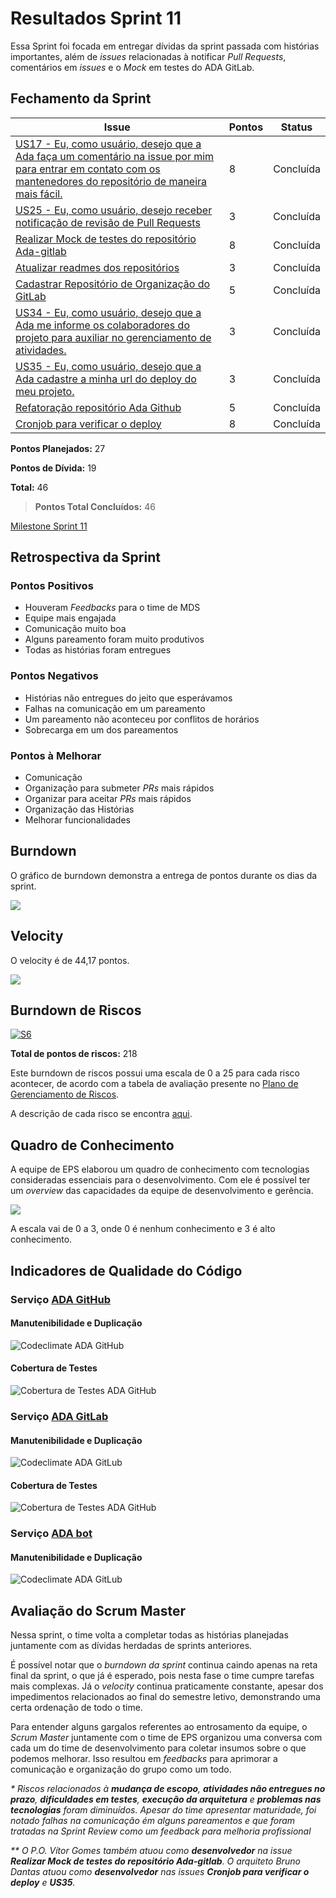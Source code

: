 # Resultados Sprint 11

Essa Sprint foi focada em entregar dívidas da sprint passada com histórias importantes, além de _issues_ relacionadas à notificar _Pull Requests_, comentários em _issues_ e o _Mock_ em testes do ADA GitLab.

## Fechamento da Sprint

| Issue | Pontos | Status |
| ----- | ------ | ------ |
| [US17 - Eu, como usuário, desejo que a Ada faça um comentário na issue por mim para entrar em contato com os mantenedores do repositório de maneira mais fácil.](https://github.com/fga-eps-mds/2019.1-ADA/issues/227) | 8 | Concluída |
| [US25 - Eu, como usuário, desejo receber notificação de revisão de Pull Requests](https://github.com/fga-eps-mds/2019.1-ADA/issues/248) | 3 | Concluída |
| [Realizar Mock de testes do repositório Ada-gitlab](https://github.com/fga-eps-mds/2019.1-ADA/issues/251) | 8 | Concluída |
| [Atualizar readmes dos repositórios](https://github.com/fga-eps-mds/2019.1-ADA/issues/255)  | 3 | Concluída |
| [Cadastrar Repositório de Organização do GitLab](https://github.com/fga-eps-mds/2019.1-ADA/issues/254) | 5 | Concluída |
| [US34 - Eu, como usuário, desejo que a Ada me informe os colaboradores do projeto para auxiliar no gerenciamento de atividades.](https://github.com/fga-eps-mds/2019.1-ADA/issues/234) | 3 | Concluída |
| [US35 - Eu, como usuário, desejo que a Ada cadastre a minha url do deploy do meu projeto.](https://github.com/fga-eps-mds/2019.1-ADA/issues/232) | 3 | Concluída |
| [Refatoração repositório Ada Github](https://github.com/fga-eps-mds/2019.1-ada/issues/211) | 5 | Concluída |
| [Cronjob para verificar o deploy](https://github.com/fga-eps-mds/2019.1-ADA/issues/231) | 8 | Concluída |

__Pontos Planejados:__ 27

__Pontos de Dívida:__ 19

__Total:__  46 


> __Pontos Total Concluídos:__ 46

[Milestone Sprint 11](https://github.com/fga-eps-mds/2019.1-ADA/milestone/12)

## Retrospectiva da Sprint

### Pontos Positivos

* Houveram _Feedbacks_ para o time de MDS
* Equipe mais engajada
* Comunicação muito boa
* Alguns pareamento foram muito produtivos
* Todas as histórias foram entregues

### Pontos Negativos

* Histórias não entregues do jeito que esperávamos
* Falhas na comunicação em um pareamento
* Um pareamento não aconteceu por conflitos de horários
* Sobrecarga em um dos pareamentos


### Pontos à Melhorar

* Comunicação
* Organização para submeter _PRs_ mais rápidos
* Organizar para aceitar _PRs_ mais rápidos
* Organização das Histórias
* Melhorar funcionalidades


## Burndown

O gráfico de burndown demonstra a entrega de pontos durante os dias da sprint. 

![](../../assets/img/sprints/sprint11/burndown_sprint11.png)

## Velocity

O velocity é de 44,17 pontos.

![](../../assets/img/sprints/sprint11/velocity_sprint11.png)

## Burndown de Riscos

[![S6](../../assets/img/sprints/sprint11/burndown_de_riscos_sprint11.png "Clique para ver em detalhes")](https://docs.google.com/spreadsheets/d/1G8-T3FLlQzlU4nXsHyqAN90bHexrcHYGM2LAcBi4Ph0/edit#gid=0) 

__Total de pontos de riscos:__ 218

Este burndown de riscos possui uma escala de 0 a 25 para cada risco acontecer, de acordo com a tabela de avaliação presente no [Plano de Gerenciamento de Riscos](https://fga-eps-mds.github.io/2019.1-ADA/#/docs/project/risk_management_plan?id=_53-avalia%c3%a7%c3%a3o-dos-riscos).

A descrição de cada risco se encontra [aqui](https://fga-eps-mds.github.io/2019.1-ADA/#/docs/project/risk_management_plan?id=_4-identifica%c3%a7%c3%a3o-dos-riscos).

## Quadro de Conhecimento

A equipe de EPS elaborou um quadro de conhecimento com tecnologias consideradas essenciais para o desenvolvimento. Com ele é possível ter um _overview_ das capacidades da equipe de desenvolvimento e gerência. 

![](../../assets/img/sprints/sprint11/quadro_de_conhecimentos_sprint11.png)

A escala vai de 0 a 3, onde 0 é nenhum conhecimento e 3 é alto conhecimento.

## Indicadores de Qualidade do Código

### Serviço [ADA GitHub](https://github.com/fga-eps-mds/2019.1-ADA-github)

#### Manutenibilidade e Duplicação

![Codeclimate ADA GitHub](../../assets/img/sprints/sprint11/codeclimate_github_sprint11.png)

#### Cobertura de Testes 

![Cobertura de Testes ADA GitHub](../../assets/img/sprints/sprint11/cobertura_de_testes_github_sprint11.png)

### Serviço [ADA GitLab](https://github.com/fga-eps-mds/2019.1-ADA-gitlab)

#### Manutenibilidade e Duplicação

![Codeclimate ADA GitLub](../../assets/img/sprints/sprint11/codeclimate_gitlab_sprint11.png)

#### Cobertura de Testes 

![Cobertura de Testes ADA GitHub](../../assets/img/sprints/sprint11/cobertura_de_testes_gitlab_sprint11.png)

### Serviço [ADA bot](https://github.com/fga-eps-mds/2019.1-ADA)

#### Manutenibilidade e Duplicação

![Codeclimate ADA GitLub](../../assets/img/sprints/sprint11/codeclimate_ada_sprint11.png)


## Avaliação do Scrum Master

Nessa sprint, o time volta a completar todas as histórias planejadas juntamente com as dívidas herdadas de sprints anteriores.

É possível notar que o _burndown da sprint_ continua caindo apenas na reta final da sprint, o que já é esperado, pois nesta fase o time cumpre tarefas mais complexas. Já o _velocity_ continua praticamente constante, apesar dos impedimentos relacionados ao final do semestre letivo, demonstrando uma certa ordenação de todo o time. 

Para entender alguns gargalos referentes ao entrosamento da equipe, o _Scrum Master_ juntamente com o time de EPS organizou uma conversa com cada um do time de desenvolvimento para coletar insumos sobre o que podemos melhorar. Isso resultou em _feedbacks_ para aprimorar a comunicação e organização do grupo como um todo.

_\* Riscos relacionados à __mudança de escopo__, __atividades não entregues no prazo__, __dificuldades em testes__, __execução da arquitetura__ e __problemas nas tecnologias__ foram diminuídos. Apesar do time apresentar maturidade, foi notado falhas na comunicação ém alguns pareamentos e que foram tratadas na Sprint Review como um feedback para melhoria profissional_

_\*\* O P.O. Vítor Gomes também atuou como __desenvolvedor__ na issue __Realizar Mock de testes do repositório Ada-gitlab__._
_O arquiteto Bruno Dantas atuou como __desenvolvedor__ nas issues __Cronjob para verificar o deploy__ e __US35__._
